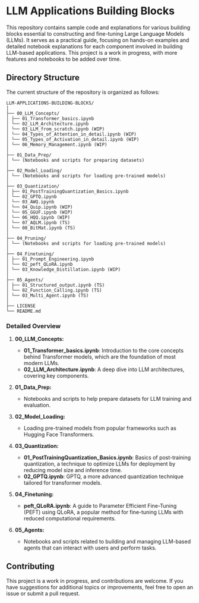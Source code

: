 # LLM Applications Building Blocks

This repository contains sample code and explanations for various building blocks essential to constructing and fine-tuning Large Language Models (LLMs). It serves as a practical guide, focusing on hands-on examples and detailed notebook explanations for each component involved in building LLM-based applications. This project is a work in progress, with more features and notebooks to be added over time.

## Directory Structure

The current structure of the repository is organized as follows:

```plaintext
LLM-APPLICATIONS-BUILDING-BLOCKS/
│
├── 00_LLM_Concepts/
│ ├── 01_Transformer_basics.ipynb
│ └── 02_LLM_Architecture.ipynb
│ └── 03_LLM_from_scratch.ipynb (WIP)
│ └── 04_Types_of_Attention_in_detail.ipynb (WIP)
│ └── 05_Types_of_Activation_in_detail.ipynb (WIP)
│ └── 06_Memory_Management.ipynb (WIP)
│
├── 01_Data_Prep/
│ └── (Notebooks and scripts for preparing datasets)
│
├── 02_Model_Loading/
│ └── (Notebooks and scripts for loading pre-trained models)
│
├── 03_Quantization/
│ ├── 01_PostTrainingQuantization_Basics.ipynb
│ └── 02_GPTQ.ipynb
│ └── 03_AWQ.ipynb
│ └── 04_Quip.ipynb (WIP)
│ └── 05_GGUF.ipynb (WIP)
│ └── 06_HQQ.ipynb (WIP)
│ └── 07_AQLM.ipynb (TS)
│ └── 08_BitMat.ipynb (TS)
│
├── 04_Pruning/
│ └── (Notebooks and scripts for loading pre-trained models)
│
├── 04_Finetuning/
│ ├── 01_Prompt_Engineering.ipynb
│ └── 02_peft_QLoRA.ipynb
│ └── 03_Knowledge_Distillation.ipynb (WIP)
│
├── 05_Agents/
│ ├── 01_Structured_output.ipynb (TS)
│ └── 02_Function_Calling.ipynb (TS)
│ └── 03_Multi_Agent.ipynb (TS)
│
├── LICENSE
└── README.md
```

### Detailed Overview

1. **00_LLM_Concepts:**
   - **01_Transformer_basics.ipynb**: Introduction to the core concepts behind Transformer models, which are the foundation of most modern LLMs.
   - **02_LLM_Architecture.ipynb**: A deep dive into LLM architectures, covering key components.

2. **01_Data_Prep:**
   - Notebooks and scripts to help prepare datasets for LLM training and evaluation.

3. **02_Model_Loading:**
   - Loading pre-trained models from popular frameworks such as Hugging Face Transformers.

4. **03_Quantization:**
   - **01_PostTrainingQuantization_Basics.ipynb**: Basics of post-training quantization, a technique to optimize LLMs for deployment by reducing model size and inference time.
   - **02_GPTQ.ipynb**: GPTQ, a more advanced quantization technique tailored for transformer models.

5. **04_Finetuning:**
   - **peft_QLoRA.ipynb**: A guide to Parameter Efficient Fine-Tuning (PEFT) using QLoRA, a popular method for fine-tuning LLMs with reduced computational requirements.

6. **05_Agents:**
   - Notebooks and scripts related to building and managing LLM-based agents that can interact with users and perform tasks.

## Contributing

This project is a work in progress, and contributions are welcome. If you have suggestions for additional topics or improvements, feel free to open an issue or submit a pull request.
